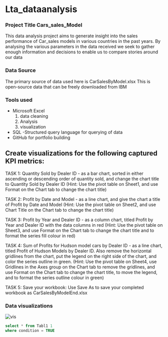 # Lta_dataanalysis

### Project Title Cars_sales_Model 
This data analysis project aims to generate insight into the sales performance of  Car_sales models in various countries  in the past years. By analysing the various parameters in the data received we seek to gather enough information and decisions  to enable us to compare stories around our data 

###  Data Source
The primary source of data used here is CarSalesByModel.xlsx This is open-source data that can be freely downloaded from IBM 

### Tools used 
- Microsoft Excel
   1. data cleaning
   2. Analysis
   3. visualization 
- SQL -Structured query language for querying of data
- GitHub for portfolio building

Create visualizations for the following captured KPI metrics:
-----

TASK 1: Quantity Sold by Dealer ID - as a bar chart, sorted in either ascending or descending order of quantity sold, and change the chart title to Quantity Sold by Dealer ID (Hint: Use the pivot table on Sheet1, and use Format on the Chart tab to change the chart title)

TASK 2: Profit by Date and Model - as a line chart, and give the chart a title of Profit by Date and Model (Hint: Use the pivot table on Sheet2, and use Chart Title on the Chart tab to change the chart title)

TASK 3: Profit by Year and Dealer ID - as a column chart, titled Profit by Year and Dealer ID with the data columns in red (Hint: Use the pivot table on Sheet3, and use Format on the Chart tab to change the chart title and to format the series fill colour in red)

TASK 4: Sum of Profits for Hudson model cars by Dealer ID - as a line chart, titled Profit of Hudson Models by Dealer ID. Also remove the horizontal gridlines from the chart, put the legend on the right side of the chart, and color the series outline in green. (Hint: Use the pivot table on Sheet4, use Gridlines in the Axes group on the Chart tab to remove the gridlines, and use Format on the Chart tab to change the chart title, to move the legend, and to format the series outline colour in green)

TASK 5: Save your workbook: Use Save As to save your completed workbook as CarSalesByModelEnd.xlsx

### Data visualizations


![vis](https://github.com/user-attachments/assets/911c3f60-b025-4e5f-90e1-ff5a859bcf61)


``` SQL
select * from Tabl1 1
where condition = TRUE


